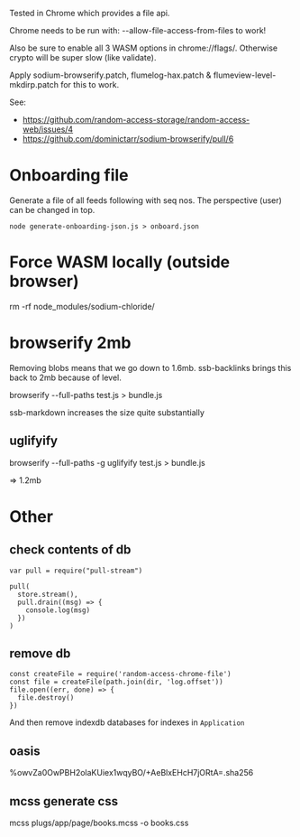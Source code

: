 Tested in Chrome which provides a file api.

Chrome needs to be run with: --allow-file-access-from-files to work!

Also be sure to enable all 3 WASM options in
chrome://flags/. Otherwise crypto will be super slow (like validate).

Apply sodium-browserify.patch, flumelog-hax.patch &
flumeview-level-mkdirp.patch for this to work.

See:
 - https://github.com/random-access-storage/random-access-web/issues/4
 - https://github.com/dominictarr/sodium-browserify/pull/6

# Onboarding file

Generate a file of all feeds following with seq nos. The perspective
(user) can be changed in top.

```
node generate-onboarding-json.js > onboard.json
```

# Force WASM locally (outside browser)

rm -rf node_modules/sodium-chloride/

# browserify 2mb

Removing blobs means that we go down to 1.6mb. ssb-backlinks brings
this back to 2mb because of level.

browserify --full-paths test.js > bundle.js

ssb-markdown increases the size quite substantially

## uglifyify

browserify --full-paths -g uglifyify test.js > bundle.js

=> 1.2mb

# Other

## check contents of db

```
var pull = require("pull-stream")

pull(
  store.stream(),
  pull.drain((msg) => {
    console.log(msg)
  })
)
```

## remove db

```
const createFile = require('random-access-chrome-file')
const file = createFile(path.join(dir, 'log.offset'))
file.open((err, done) => {
  file.destroy()
})
```

And then remove indexdb databases for indexes in `Application`

## oasis

%owvZa0OwPBH2olaKUiex1wqyBO/+AeBlxEHcH7jORtA=.sha256

## mcss generate css

mcss plugs/app/page/books.mcss -o books.css

